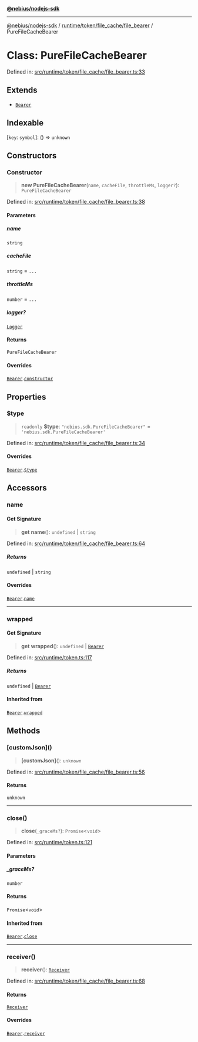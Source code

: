 [**@nebius/nodejs-sdk**](../../../../../README.md)

---

[@nebius/nodejs-sdk](../../../../../README.md) / [runtime/token/file_cache/file_bearer](../README.md) / PureFileCacheBearer

# Class: PureFileCacheBearer

Defined in: [src/runtime/token/file_cache/file_bearer.ts:33](https://github.com/nebius/nodejs-sdk/blob/a37d220b2851e3bf0d396cb03828d544f584df45/src/runtime/token/file_cache/file_bearer.ts#L33)

## Extends

- [`Bearer`](../../../classes/Bearer.md)

## Indexable

\[`key`: `symbol`\]: () => `unknown`

## Constructors

### Constructor

> **new PureFileCacheBearer**(`name`, `cacheFile`, `throttleMs`, `logger?`): `PureFileCacheBearer`

Defined in: [src/runtime/token/file_cache/file_bearer.ts:38](https://github.com/nebius/nodejs-sdk/blob/a37d220b2851e3bf0d396cb03828d544f584df45/src/runtime/token/file_cache/file_bearer.ts#L38)

#### Parameters

##### name

`string`

##### cacheFile

`string` = `...`

##### throttleMs

`number` = `...`

##### logger?

[`Logger`](../../../../util/logging/classes/Logger.md)

#### Returns

`PureFileCacheBearer`

#### Overrides

[`Bearer`](../../../classes/Bearer.md).[`constructor`](../../../classes/Bearer.md#constructor)

## Properties

### $type

> `readonly` **$type**: `"nebius.sdk.PureFileCacheBearer"` = `'nebius.sdk.PureFileCacheBearer'`

Defined in: [src/runtime/token/file_cache/file_bearer.ts:34](https://github.com/nebius/nodejs-sdk/blob/a37d220b2851e3bf0d396cb03828d544f584df45/src/runtime/token/file_cache/file_bearer.ts#L34)

#### Overrides

[`Bearer`](../../../classes/Bearer.md).[`$type`](../../../classes/Bearer.md#type)

## Accessors

### name

#### Get Signature

> **get** **name**(): `undefined` \| `string`

Defined in: [src/runtime/token/file_cache/file_bearer.ts:64](https://github.com/nebius/nodejs-sdk/blob/a37d220b2851e3bf0d396cb03828d544f584df45/src/runtime/token/file_cache/file_bearer.ts#L64)

##### Returns

`undefined` \| `string`

#### Overrides

[`Bearer`](../../../classes/Bearer.md).[`name`](../../../classes/Bearer.md#name)

---

### wrapped

#### Get Signature

> **get** **wrapped**(): `undefined` \| [`Bearer`](../../../classes/Bearer.md)

Defined in: [src/runtime/token.ts:117](https://github.com/nebius/nodejs-sdk/blob/a37d220b2851e3bf0d396cb03828d544f584df45/src/runtime/token.ts#L117)

##### Returns

`undefined` \| [`Bearer`](../../../classes/Bearer.md)

#### Inherited from

[`Bearer`](../../../classes/Bearer.md).[`wrapped`](../../../classes/Bearer.md#wrapped)

## Methods

### \[customJson\]()

> **\[customJson\]**(): `unknown`

Defined in: [src/runtime/token/file_cache/file_bearer.ts:56](https://github.com/nebius/nodejs-sdk/blob/a37d220b2851e3bf0d396cb03828d544f584df45/src/runtime/token/file_cache/file_bearer.ts#L56)

#### Returns

`unknown`

---

### close()

> **close**(`_graceMs?`): `Promise`\<`void`\>

Defined in: [src/runtime/token.ts:121](https://github.com/nebius/nodejs-sdk/blob/a37d220b2851e3bf0d396cb03828d544f584df45/src/runtime/token.ts#L121)

#### Parameters

##### \_graceMs?

`number`

#### Returns

`Promise`\<`void`\>

#### Inherited from

[`Bearer`](../../../classes/Bearer.md).[`close`](../../../classes/Bearer.md#close)

---

### receiver()

> **receiver**(): [`Receiver`](../../../classes/Receiver.md)

Defined in: [src/runtime/token/file_cache/file_bearer.ts:68](https://github.com/nebius/nodejs-sdk/blob/a37d220b2851e3bf0d396cb03828d544f584df45/src/runtime/token/file_cache/file_bearer.ts#L68)

#### Returns

[`Receiver`](../../../classes/Receiver.md)

#### Overrides

[`Bearer`](../../../classes/Bearer.md).[`receiver`](../../../classes/Bearer.md#receiver)
